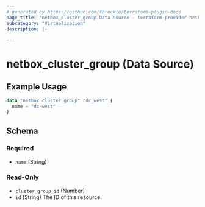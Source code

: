 ```yaml
---
# generated by https://github.com/fbreckle/terraform-plugin-docs
page_title: "netbox_cluster_group Data Source - terraform-provider-netbox"
subcategory: "Virtualization"
description: |-

---
```


# netbox_cluster_group (Data Source)



## Example Usage

```terraform
data "netbox_cluster_group" "dc_west" {
  name = "dc-west"
}
```

<!-- schema generated by tfplugindocs -->
## Schema

### Required

- `name` (String)

### Read-Only

- `cluster_group_id` (Number)
- `id` (String) The ID of this resource.
